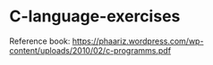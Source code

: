 # C-language-exercises

Reference book: https://phaariz.wordpress.com/wp-content/uploads/2010/02/c-programms.pdf 
